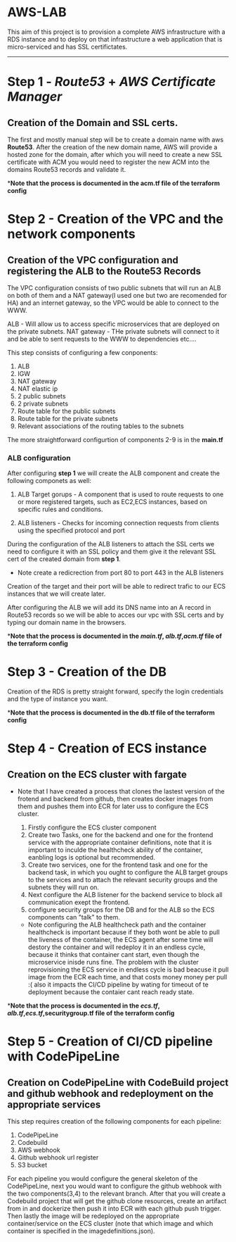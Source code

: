# AWS-LAB
This aim of this project is to provision a complete AWS infrastructure with a RDS instance and to deploy on that infrastructure  a web application that is micro-serviced and has SSL certifictates.
______________________________
# Step 1 - *Route53* + *AWS Certificate Manager*
## Creation of the Domain and SSL certs.

The first and mostly manual step will be to create a domain name with aws **Route53**.
After the creation of the new domain name, AWS will provide a hosted zone for the domain, after which you will need to create a new SSL certificate with ACM you would need to register the new ACM into the domains Route53 records and validate it.

***Note that the process is documented in the **acm.tf** file of the terraform config**

# Step 2 - Creation of the VPC and the network components
## Creation of the VPC configuration and registering the ALB to the Route53 Records

The VPC configuration consists of two public subnets that will run an ALB on both of them and a NAT gateway(I used one but two are recomended for HA) and an internet gateway, so the VPC would be able to connect to the WWW.

ALB - Will allow us to access specific microservices that are deployed on the private subnets.
NAT gateway - THe private subnets will connect to it and be able to sent requests to the WWW to dependencies etc....

This step consists of configuring a few conponents:

1. ALB
2. IGW 
3. NAT gateway
4. NAT elastic ip
5. 2 public subnets
6. 2 private subnets
7. Route table for the public subnets
8. Route table for the private subnets
9. Relevant associations of the routing tables to the subnets

The more straightforward configurtion of components 2-9 is in the **main.tf**

### ALB configuration
After configuring **step 1** we will create the ALB component and create the following componets as well:

1. ALB Target gorups - A component that is used to route requests to one or more registered targets, such as EC2,ECS instances, based on specific rules and conditions. 

2. ALB listeners - Checks for incoming connection requests from clients using the specified protocol and port

During the configuration of the ALB listeners to attach the SSL certs we need to configure it with an SSL policy and them give it the relevant SSL cert of the created domain from **step 1**.

* Note create a redicrection from port 80 to port 443 in the ALB listeners

Creation of the target and their port will be able to redirect trafic to our ECS instances that we will create later.

After configuring the ALB we will add its DNS name into an A record in Route53 records so we will be able to acces our vpc with SSL certs and by typing our domain name in the browsers.

***Note that the process is documented in the *main.tf*, *alb.tf*,*acm.tf* file of the terraform config**

# Step 3 - Creation of the DB

Creation of the RDS is pretty straight forward, specify the login credentials and the type of instance you want.

***Note that the process is documented in the **db.tf** file of the terraform config**

# Step 4 - Creation of ECS instance
## Creation on the ECS cluster with fargate 

* Note that I have created a process that clones the lastest version of the frotend and backend from github, then creates docker images from them and pushes them into ECR for later uss to configure the ECS cluster.

  1. Firstly configure the ECS cluster component
  2. Create two Tasks, one for the backend and one for the frontend service with the appropriate container definitions, note that it is important to inculde the healthcheck ability of the container, eanbling logs is optional but recommended.
  3. Create two services, one for the frontend task and one for the backend task, in which you ought to configure the ALB target groups to the services and to attach the relevant security groups and the subnets they will run on.
  4. Next configure the ALB listener for the backend service to block all communication exept the frontend.
  5. configure security groups for the DB and for the ALB so the ECS components can "talk" to them.
 
  * Note configuring the ALB healthcheck path and the container healthcheck is important because if they both wont be able to pull the liveness of the container, the ECS agent after some time will destory the container and will redeploy it in an endless cycle, because it thinks that container cant start, even though the microservice inisde runs fine. The problem with the cluster reprovisioning the ECS service in endless cycle is bad beacuse it pull image from the ECR each time, and that costs money money per pull :( also it impacts the CI/CD pipeline by wating for timeout of te deployment because the contaier cant reach ready state.
 
***Note that the process is documented in the *ecs.tf*, *alb.tf*,*ecs.tf*,securitygroup.tf file of the terraform config**
  
# Step 5 - Creation of CI/CD pipeline with CodePipeLine
## Creation on CodePipeLine with CodeBuild project and github webhook and redeployment on the appropriate services

This step requires creation of the following components for each pipeline:
1. CodePipeLine
2. Codebuild 
3. AWS webhook
4. Github webhook url register
5. S3 bucket

For each pipeline you would configure the general skeleton of the CodePipeLine, next you would want to configure the github webhook with the two components(3,4) to the relevant branch. After that you will create a Codebuild project that will get the github clone resources, create an artifact from in and dockerize then push it into ECR with each github push trigger. Then lastly the image will be redeployed on the appropriate container/service on the ECS cluster (note that which image and which container is specified in the imagedefinitions.json).
